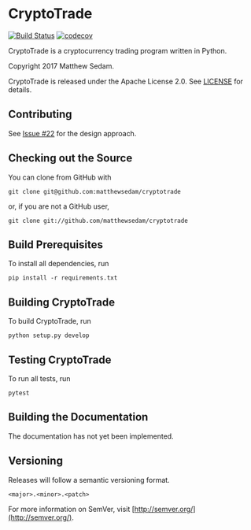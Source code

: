 # CryptoTrade

[![Build 
Status](https://travis-ci.org/matthewsedam/cryptotrade.svg?branch=master)](https://travis-ci.org/matthewsedam/cryptotrade)
[![codecov](https://codecov.io/gh/matthewsedam/cryptotrade/branch/master/graph/badge.svg)](https://codecov.io/gh/matthewsedam/cryptotrade)

CryptoTrade is a cryptocurrency trading program written in Python.

Copyright 2017 Matthew Sedam.

CryptoTrade is released under the Apache License 2.0.
See [LICENSE](LICENSE) for details.

## Contributing

See [Issue #22](//github.com/matthewsedam/cryptotrade/issues/22) for the 
design approach.

## Checking out the Source

You can clone from GitHub with

    git clone git@github.com:matthewsedam/cryptotrade

or, if you are not a GitHub user,

    git clone git://github.com/matthewsedam/cryptotrade

## Build Prerequisites

To install all dependencies, run

    pip install -r requirements.txt

## Building CryptoTrade

To build CryptoTrade, run

    python setup.py develop

## Testing CryptoTrade

To run all tests, run

    pytest

## Building the Documentation

The documentation has not yet been implemented.

## Versioning

Releases will follow a semantic versioning format.

`<major>.<minor>.<patch>`

For more information on SemVer, visit 
[http://semver.org/](http://semver.org/).
